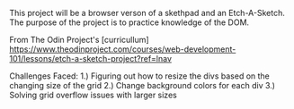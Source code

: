 This project will be a browser verson of a skethpad and an Etch-A-Sketch. The purpose of the project is to practice knowledge of the DOM. 

From The Odin Project's [curricullum]
https://www.theodinproject.com/courses/web-development-101/lessons/etch-a-sketch-project?ref=lnav

Challenges Faced:
  1.) Figuring out how to resize the divs based on the changing size of the grid
  2.) Change background colors for each div
  3.) Solving grid overflow issues with larger sizes
